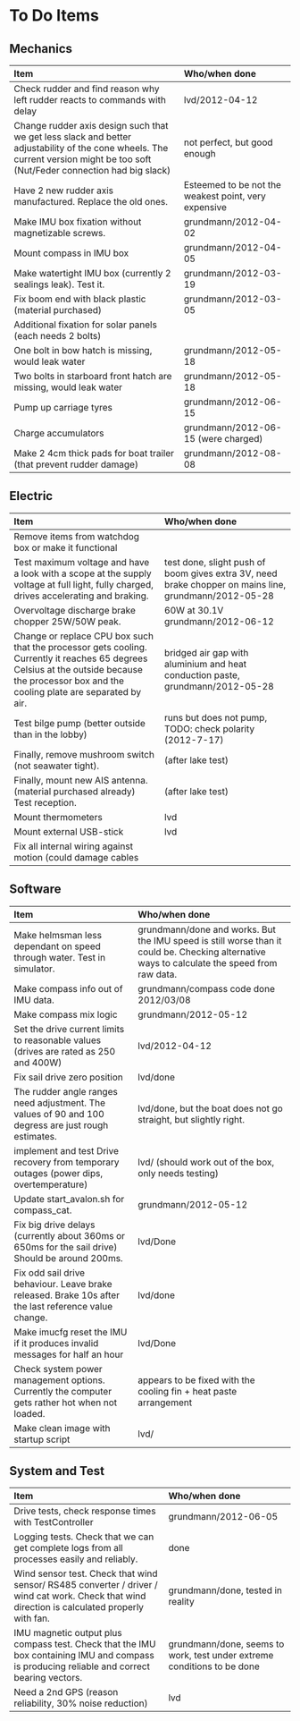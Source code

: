 # To Do Items #

## Mechanics ##

| **Item** | **Who/when done** |
|:---------|:------------------|
| Check rudder and find reason why left rudder reacts to commands with delay | lvd/2012-04-12    |
| Change rudder axis design such that we get less slack and better adjustability of the cone wheels. The current version might be too soft (Nut/Feder connection had big slack) | not perfect, but good enough |
| Have 2 new rudder axis manufactured. Replace the old ones. | Esteemed to be not the weakest point, very expensive |
| Make IMU box fixation without magnetizable screws. |grundmann/2012-04-02 |
| Mount compass in IMU box | grundmann/2012-04-05 |
| Make watertight IMU box (currently 2 sealings leak). Test it. | grundmann/2012-03-19 |
| Fix boom end with black plastic (material purchased) | grundmann/2012-03-05 |
| Additional fixation for solar panels (each needs 2 bolts) |                   |
| One bolt in bow hatch is missing, would leak water | grundmann/2012-05-18  |
| Two bolts in starboard front hatch are missing, would leak water | grundmann/2012-05-18 |
| Pump up carriage tyres | grundmann/2012-06-15 |
| Charge accumulators | grundmann/2012-06-15 (were charged) |
| Make  2 4cm thick pads for boat trailer (that prevent rudder damage) | grundmann/2012-08-08 |

## Electric ##

| **Item** | **Who/when done** |
|:---------|:------------------|
| Remove items from watchdog box or make it functional |                   |
| Test maximum voltage and have a look with a scope at the supply voltage at full light, fully charged, drives accelerating and braking. | test done, slight push of boom gives extra 3V, need brake chopper on mains line, grundmann/2012-05-28 |
| Overvoltage discharge brake chopper 25W/50W peak. | 60W at 30.1V grundmann/2012-06-12 |
| Change or replace CPU box such that the processor gets cooling. Currently it reaches 65 degrees Celsius at the outside because the processor box and the cooling plate are separated by air. | bridged air gap with aluminium and heat conduction paste, grundmann/2012-05-28  |
| Test bilge pump (better outside than in the lobby) |  runs but does not pump, TODO: check polarity (2012-7-17) |
| Finally, remove mushroom switch (not seawater tight). | (after lake test) |
| Finally, mount new AIS antenna. (material purchased already) Test reception. | (after lake test) |
| Mount thermometers | lvd               |
| Mount external USB-stick | lvd               |
| Fix all internal wiring against motion (could damage cables |                   |


## Software ##
| **Item** | **Who/when done** |
|:---------|:------------------|
| Make helmsman less dependant on speed through water. Test in simulator. | grundmann/done and works. But the IMU speed is still worse than it could be. Checking alternative ways to calculate the speed from raw data. |
| Make compass info out of IMU data. | grundmann/compass code done 2012/03/08 |
| Make compass mix logic | grundmann/2012-05-12 |
| Set the drive current limits to reasonable values (drives are rated as 250 and 400W)  | lvd/2012-04-12    |
| Fix sail drive zero position | lvd/done          |
| The rudder angle ranges need adjustment. The values of 90 and 100 degress are just rough estimates.  | lvd/done, but the boat does not go straight, but slightly right. |
| implement and test Drive recovery from temporary outages (power dips, overtemperature) | lvd/ (should work out of the box, only needs testing) |
| Update start\_avalon.sh for compass\_cat. | grundmann/2012-05-12 |
| Fix big drive delays (currently about 360ms or 650ms for the sail drive) Should be around 200ms. | lvd/Done          |
| Fix odd sail drive behaviour. Leave brake released. Brake 10s after the last reference value change. | lvd/done          |
| Make imucfg reset the IMU if it produces invalid messages for half an hour | lvd/Done          |
| Check system power management options. Currently the computer gets rather hot when not loaded. | appears to be fixed with the cooling fin + heat paste arrangement |
| Make clean image with startup script | lvd/              |



## System and Test ##

| **Item** | **Who/when done** |
|:---------|:------------------|
| Drive tests, check response times with TestController | grundmann/2012-06-05 |
| Logging tests. Check that we can get complete logs from all processes easily and reliably. | done              |
| Wind sensor test. Check that wind sensor/ RS485 converter / driver / wind cat  work. Check that wind direction is calculated properly with fan. | grundmann/done, tested in reality |
| IMU magnetic output plus compass test. Check that the IMU box containing IMU and compass is producing reliable and correct bearing vectors. | grundmann/done, seems to work, test under extreme conditions to be done |
| Need a 2nd GPS (reason reliability, 30% noise reduction) | lvd               |